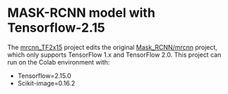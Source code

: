 # MASK-RCNN model with Tensorflow-2.15

The [mrcnn_TF2x15](https://github.com/anh-ntv/mrcnn_TF2x15) project edits the original [Mask_RCNN/mrcnn](https://github.com/alsombra/Mask_RCNN-TF2/tree/master/mrcnn) project, which only supports TensorFlow 1.x and TensorFlow 2.0. 
This project can run on the Colab environment with:
- Tensorflow=2.15.0
- Scikit-image=0.16.2
